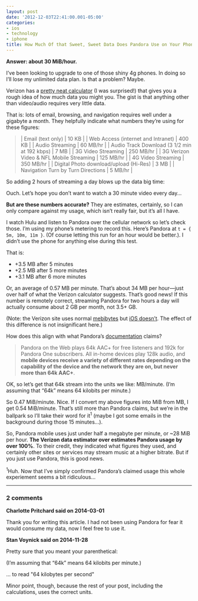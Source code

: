 ```yaml
---
layout: post
date: '2012-12-03T22:41:00.001-05:00'
categories:
- ios
- technology
- iphone
title: How Much Of that Sweet, Sweet Data Does Pandora Use on Your Phone?
---
```


**Answer: about 30 MiB/hour.**

I’ve been looking to upgrade to one of those shiny 4g phones. In doing so I’ll lose my unlimited data plan. Is that a problem? Maybe.

Verizon has a [pretty neat calculator](http://www.verizonwireless.com/b2c/splash/datacalculatorPopup.jsp) (I was surprised!) that gives you a rough idea of how much data you might you. The gist is that anything other than video/audio requires very little data.

That is: lots of email, browsing, and navigation requires well under a gigabyte a month. They helpfully indicate what numbers they’re using for these figures:

> | Email (text only)                            | 10 KB     |
> | Web Access (internet and Intranet)           | 400 KB    |
> | Audio Streaming                              | 60 MB/hr  |
> | Audio Track Download (3 1/2 min at 192 kbps) | 7 MB      |
> | 3G Video Streaming                           | 250 MB/hr |
> | 3G Verizon Video & NFL Mobile Streaming      | 125 MB/hr |
> | 4G Video Streaming                           | 350 MB/hr |
> | Digital Photo download/upload (Hi-Res)       | 3 MB      |
> | Navigation Turn by Turn Directions           | 5 MB/hr   |

So adding 2 hours of streaming a day blows up the data big time:

Ouch. Let’s hope you don’t want to watch a 30 minute video every day...

**But are these numbers accurate?** They are estimates, certainly, so I can only compare against my usage, which isn’t really fair, but it’s all I have.

I watch Hulu and listen to Pandora over the cellular network so let’s check those. I’m using my phone’s metering to record this. Here’s Pandora at `t = { 5m, 10m, 11m }`. (Of course letting this run for an hour would be better.). I didn’t use the phone for anything else during this test.  

That is:  

* +3.5 MB after 5 minutes
* +2.5 MB after 5 more minutes
* +3.1 MB after 6 more minutes

Or, an average of 0.57 MB per minute. That’s about 34 MB per hour—just over half of what the Verizon calculator suggests. That’s good news! If this number is remotely correct, streaming Pandora for two hours a day will actually consume about 2 GB per month, not 3.5+ GB. 

(Note: the Verizon site uses normal [mebibytes](http://en.wikipedia.org/wiki/Mebibyte) but [iOS doesn’t](../../2012/12/does-ios-report-usage-in-mebibytes-or.html). The effect of this difference is not insignificant here.)

How does this align with what Pandora’s [documentation](http://help.pandora.com/customer/portal/articles/90985-audio-quality) claims?

> Pandora on the Web plays 64k AAC+ for free listeners and 192k for Pandora One subscribers. All in-home devices play 128k audio, and **mobile devices receive a variety of different rates depending on the capability of the device and the network they are on, but never more than 64k AAC+**. 

OK, so let’s get that 64k stream into the units we like: MB/minute. (I’m assuming that “64k” means 64 kilobits per minute.)

So 0.47 MiB/minute. Nice. If I convert my above figures into MiB from MB, I get 0.54 MiB/minute. That’s still more than Pandora claims, but we’re in the ballpark so I’ll take their word for it<sup>1</sup> (maybe I got some emails in the background during those 15 minutes...).

So, Pandora mobile uses just under half a megabyte per minute, or ~28 MiB per hour. **The Verizon data estimator over estimates Pandora usage by over 100%**. To their credit, they indicated what figures they used, and certainly other sites or services may stream music at a higher bitrate. But if you just use Pandora, this is good news.

<sup>1</sup>Huh. Now that I’ve simply confirmed Pandora’s claimed usage this whole experiement seems a bit ridiculous...

---

### 2 comments

**Charlotte Pritchard said on 2014-03-01**

Thank you for writing this article. I had not been using Pandora for fear it would consume my data, now I feel free to use it.

**Stan Voynick said on 2014-11-28**

Pretty sure that you meant your parenthetical:  

(I’m assuming that “64k” means 64 kilobits per minute.)

... to read "64 kilobytes per second"

Minor point, though, because the rest of your post, including the calculations, uses the correct units.


